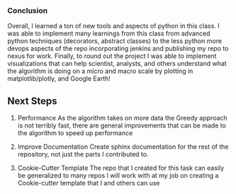 ### Conclusion

Overall, I learned a ton of new tools and aspects of python in this class. I was able to implement many learnings from this class from advanced python techniques (decorators, abstract classes) to the less python more devops aspects of the repo incorporating jenkins and publishing my repo to nexus for work. Finally, to round out the project I was able to implement visualizations that can help scientist, analysts, and others understand what the algorithm is doing on a micro and macro scale by plotting in matplotlib/plotly, and Google Earth! 

## Next Steps

1. Performance 
As the algorithm takes on more data the Greedy approach is not terribly fast, there are general improvements that can be made to the algorithm to speed up performance

2. Improve Documentation
Create sphinx documentation for the rest of the repository, not just the parts I contributed to.

3. Cookie-Cutter Template
The repo that I created for this task can easily be generalized to many repos I will work with at my job on creating a Cookie-cutter template that I and others can use
